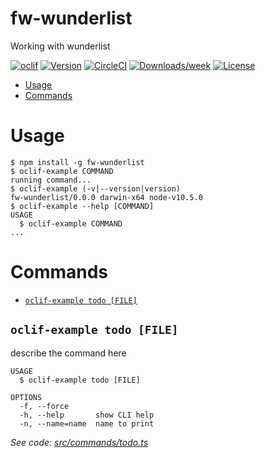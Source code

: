 fw-wunderlist
=============

Working with wunderlist

[![oclif](https://img.shields.io/badge/cli-oclif-brightgreen.svg)](https://oclif.io)
[![Version](https://img.shields.io/npm/v/fw-wunderlist.svg)](https://npmjs.org/package/fw-wunderlist)
[![CircleCI](https://circleci.com/gh/VadimKh/fw-wunderlist/tree/master.svg?style=shield)](https://circleci.com/gh/VadimKh/fw-wunderlist/tree/master)
[![Downloads/week](https://img.shields.io/npm/dw/fw-wunderlist.svg)](https://npmjs.org/package/fw-wunderlist)
[![License](https://img.shields.io/npm/l/fw-wunderlist.svg)](https://github.com/VadimKh/fw-wunderlist/blob/master/package.json)

<!-- toc -->
* [Usage](#usage)
* [Commands](#commands)
<!-- tocstop -->
# Usage
<!-- usage -->
```sh-session
$ npm install -g fw-wunderlist
$ oclif-example COMMAND
running command...
$ oclif-example (-v|--version|version)
fw-wunderlist/0.0.0 darwin-x64 node-v10.5.0
$ oclif-example --help [COMMAND]
USAGE
  $ oclif-example COMMAND
...
```
<!-- usagestop -->
# Commands
<!-- commands -->
* [`oclif-example todo [FILE]`](#oclif-example-todo-file)

## `oclif-example todo [FILE]`

describe the command here

```
USAGE
  $ oclif-example todo [FILE]

OPTIONS
  -f, --force
  -h, --help       show CLI help
  -n, --name=name  name to print
```

_See code: [src/commands/todo.ts](https://github.com/VadimKh/fw-wunderlist/blob/v0.0.0/src/commands/todo.ts)_
<!-- commandsstop -->
